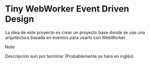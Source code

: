# Tiny WebWorker Event Driven Design

La idea de este proyecto es crear un proyecto base donde se use una arquitectura basada en eventos para usarlo con WebWorker

> [!note]
> Descripción aun por terminar (Probablemente se hara en inglés)
